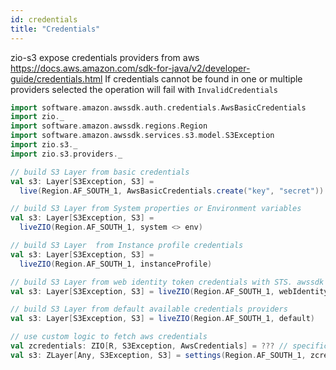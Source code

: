 ```yaml
---
id: credentials
title: "Credentials"
---
```


zio-s3 expose credentials providers from aws https://docs.aws.amazon.com/sdk-for-java/v2/developer-guide/credentials.html
If credentials cannot be found in one or multiple providers selected the operation will fail with `InvalidCredentials`

```scala
import software.amazon.awssdk.auth.credentials.AwsBasicCredentials
import zio._
import software.amazon.awssdk.regions.Region
import software.amazon.awssdk.services.s3.model.S3Exception
import zio.s3._
import zio.s3.providers._

// build S3 Layer from basic credentials
val s3: Layer[S3Exception, S3] =
  live(Region.AF_SOUTH_1, AwsBasicCredentials.create("key", "secret"))

// build S3 Layer from System properties or Environment variables
val s3: Layer[S3Exception, S3] =
  liveZIO(Region.AF_SOUTH_1, system <> env)

// build S3 Layer  from Instance profile credentials
val s3: Layer[S3Exception, S3] =
  liveZIO(Region.AF_SOUTH_1, instanceProfile)

// build S3 Layer from web identity token credentials with STS. awssdk sts module required to be on classpath
val s3: Layer[S3Exception, S3] = liveZIO(Region.AF_SOUTH_1, webIdentity)

// build S3 Layer from default available credentials providers
val s3: Layer[S3Exception, S3] = liveZIO(Region.AF_SOUTH_1, default)

// use custom logic to fetch aws credentials
val zcredentials: ZIO[R, S3Exception, AwsCredentials] = ??? // specific implementation to fetch credentials
val s3: ZLayer[Any, S3Exception, S3] = settings(Region.AF_SOUTH_1, zcredentials) >>> live
```
